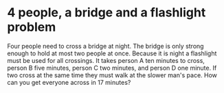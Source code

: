 # 4 people, a bridge and a flashlight problem

Four people need to cross a bridge at night. The bridge is only strong enough to hold at most two people at once. Because it is night a flashlight must be used for all crossings. It takes person A ten minutes to cross, person B five minutes, person C two minutes, and person D one minute. If two cross at the same time they must walk at the slower man's pace. How can you get everyone across in 17 minutes?